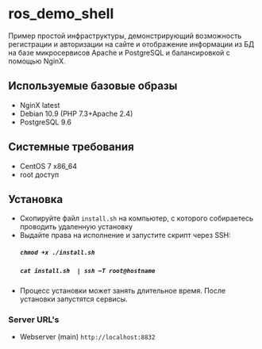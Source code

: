 # ros_demo_shell
Пример простой инфраструктуры, демонстрирующий возможность регистрации и авторизации на сайте и отображение информации из БД на базе микросервисов Apache и PostgreSQL   и балансировкой с помощью NginX.

## Используемые базовые образы
- NginX latest
- Debian 10.9 (PHP 7.3+Apache 2.4)
- PostgreSQL 9.6

## Системные требования
- CentOS 7 x86_64
- root доступ
## Установка
- Скопируйте файл `install.sh` на компьютер, с которого собираетесь проводить удаленную установку
- Выдайте права на исполнение и запустите скрипт через SSH:
  #####   `chmod +x ./install.sh`
  #####   `cat install.sh  | ssh –T root@hostname`
- Процесс установки может занять длительное время. После установки запустятся сервисы.        
### Server URL's
- Webserver (main) `http://localhost:8832`
      
